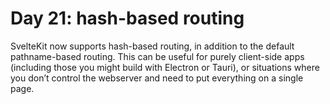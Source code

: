 # Day 21: hash-based routing

SvelteKit now supports hash-based routing, in addition to the default pathname-based routing. This can be useful for purely client-side apps (including those you might build with Electron or Tauri), or situations where you don’t control the webserver and need to put everything on a single page.
